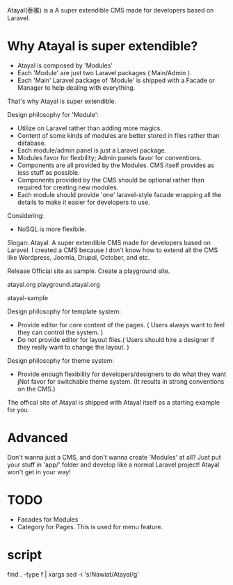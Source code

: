 Atayal(泰雅) is a A super extendible CMS made for developers based on Laravel.

# Why Atayal is super extendible?
* Atayal is composed by 'Modules'
* Each 'Module' are just two Laravel packages ( Main/Admin ).
* Each 'Main' Laravel package of 'Module' is shipped with a Facade or Manager to help dealing with everything.

That's why Atayal is super extendible.

Design philosophy for 'Module':
* Utilize on Laravel rather than adding more magics.
* Content of some kinds of modules are better stored in files rather than database.
* Each module/admin panel is just a Laravel package.
* Modules favor for flexbility; Admin panels favor for conventions.
* Components are all provided by the Modules. CMS itself provides as less stuff as possible.
* Components provided by the CMS should be optional rather than required for creating new modules.
* Each module should provide 'one' laravel-style facade wrapping all the details to make it easier for developers to use.

Considering:
* NoSQL is more flexibile.

Slogan: Atayal. A super extendible CMS made for developers based on Laravel.
I created a CMS because I don't know how to extend all the CMS like Wordpress, Joomla, Drupal, October, and etc.

Release Official site as sample.
Create a playground site.

atayal.org
playground.atayal.org

atayal-sample

Design philosophy for template system:
* Provide editor for core content of the pages. ( Users always want to feel they can control the system. )
* Do not provide editor for layout files.( Users should hire a designer if they really want to change the layout. )

Design philosophy for theme system:
* Provide enough flexibility for developers/designers to do what they want
jNot favor for switchable theme system. (It results in strong conventions on the CMS.)

The offical site of Atayal is shipped with Atayal itself as a starting example for you.

# Advanced
Don't wanna just a CMS, and don't wanna create 'Modules' at all?
Just put your stuff in 'app/' folder and develop like a normal Laravel project!
Atayal won't get in your way!

# TODO
* Facades for Modules
* Category for Pages. This is used for menu feature.

# script
find . -type f | xargs sed -i  's/Nawiat/Atayal/g'
